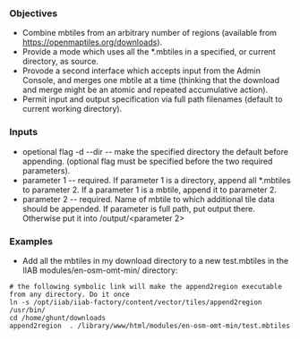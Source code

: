 ### Objectives
* Combine mbtiles from an arbitrary number of regions (available from https://openmaptiles.org/downloads).
* Provide a mode which uses all the *.mbtiles in a specified, or current directory, as source.
* Provode a second interface which accepts input from the Admin Console, and merges one mbtile at a time (thinking that the download and merge might be an atomic and repeated accumulative action).
* Permit input and output specification via full path filenames (default to current working directory).

### Inputs
* opetional flag -d --dir <full path> -- make the specified directory the default before appending. (optional flag must be specified before the two required parameters).
* parameter 1 -- required. If parameter 1 is a directory, append all *.mbtiles to parameter 2. If a parameter 1 is a mbtile, append it to parameter 2.
* parameter 2 -- required. Name of mbtile to which additional tile data should be appended. If parameter is full path, put output there. Otherwise put it into <default directory>/output/<parameter 2>

### Examples
* Add all the mbtiles in my download directory to a new test.mbtiles in the IIAB modules/en-osm-omt-min/ directory:
```
# the following symbolic link will make the append2region executable from any directory. Do it once
ln -s /opt/iiab/iiab-factory/content/vector/tiles/append2region /usr/bin/
cd /home/ghunt/downloads
append2region  . /library/www/html/modules/en-osm-omt-min/test.mbtiles
```
